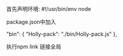 首先声明环境:  #!/usr/bin/env node


package.json中加入

 "bin": {
    "Holly-pack": "./bin/Holly-pack.js"
  },

执行npm link 链接全局
